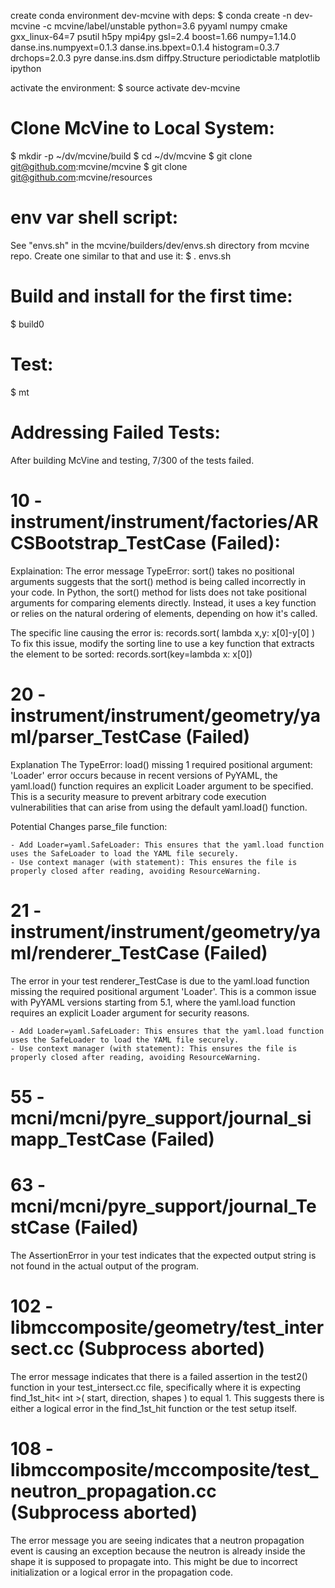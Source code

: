 create conda environment dev-mcvine with deps:
$ conda create -n dev-mcvine -c mcvine/label/unstable python=3.6 pyyaml numpy cmake gxx_linux-64=7 psutil h5py mpi4py gsl=2.4 boost=1.66 numpy=1.14.0 danse.ins.numpyext=0.1.3 danse.ins.bpext=0.1.4 histogram=0.3.7 drchops=2.0.3 pyre danse.ins.dsm diffpy.Structure periodictable matplotlib ipython

activate the environment:
$ source activate dev-mcvine

# Clone McVine to Local System:
$ mkdir -p ~/dv/mcvine/build
$ cd ~/dv/mcvine
$ git clone git@github.com:mcvine/mcvine
$ git clone git@github.com:mcvine/resources

# env var shell script:
See "envs.sh" in the  mcvine/builders/dev/envs.sh directory from mcvine repo. Create one similar to that and use it:
$ . envs.sh

# Build and install for the first time:
$ build0

# Test:
$ mt

# Addressing Failed Tests: 
After building McVine and testing, 7/300 of the tests failed.

# 10 - instrument/instrument/factories/ARCSBootstrap_TestCase (Failed):
Explaination:
The error message TypeError: sort() takes no positional arguments suggests that the sort() method is being called incorrectly in your code. In Python, the sort() method for lists does not take positional arguments for comparing elements directly. Instead, it uses a key function or relies on the natural ordering of elements, depending on how it's called.

The specific line causing the error is: 
records.sort( lambda x,y: x[0]-y[0] )
To fix this issue, modify the sorting line to use a key function that extracts the element to be sorted:
records.sort(key=lambda x: x[0])

# 20 - instrument/instrument/geometry/yaml/parser_TestCase (Failed)

Explanation
The TypeError: load() missing 1 required positional argument: 'Loader' error occurs because in recent versions of PyYAML, the yaml.load() function requires an explicit Loader argument to be specified. This is a security measure to prevent arbitrary code execution vulnerabilities that can arise from using the default yaml.load() function.

Potential Changes
parse_file function:

    - Add Loader=yaml.SafeLoader: This ensures that the yaml.load function uses the SafeLoader to load the YAML file securely.
    - Use context manager (with statement): This ensures the file is properly closed after reading, avoiding ResourceWarning.

# 21 - instrument/instrument/geometry/yaml/renderer_TestCase (Failed)
The error in your test renderer_TestCase is due to the yaml.load function missing the required positional argument 'Loader'. This is a common issue with PyYAML versions starting from 5.1, where the yaml.load function requires an explicit Loader argument for security reasons.

    - Add Loader=yaml.SafeLoader: This ensures that the yaml.load function uses the SafeLoader to load the YAML file securely.
    - Use context manager (with statement): This ensures the file is properly closed after reading, avoiding ResourceWarning.

# 55 - mcni/mcni/pyre_support/journal_simapp_TestCase (Failed)


# 63 - mcni/mcni/pyre_support/journal_TestCase (Failed)

The AssertionError in your test indicates that the expected output string is not found in the actual output of the program. 

# 102 - libmccomposite/geometry/test_intersect.cc (Subprocess aborted)
The error message indicates that there is a failed assertion in the test2() function in your test_intersect.cc file, specifically where it is expecting find_1st_hit< int >( start, direction, shapes ) to equal 1. This suggests there is either a logical error in the find_1st_hit function or the test setup itself.

# 108 - libmccomposite/mccomposite/test_neutron_propagation.cc (Subprocess aborted)

The error message you are seeing indicates that a neutron propagation event is causing an exception because the neutron is already inside the shape it is supposed to propagate into. This might be due to incorrect initialization or a logical error in the propagation code.
